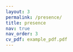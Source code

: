 ```yaml
---
layout: 3
permalink: /presence/
title: presence
nav: true
nav_order: 3
cv_pdf: example_pdf.pdf
---
```

